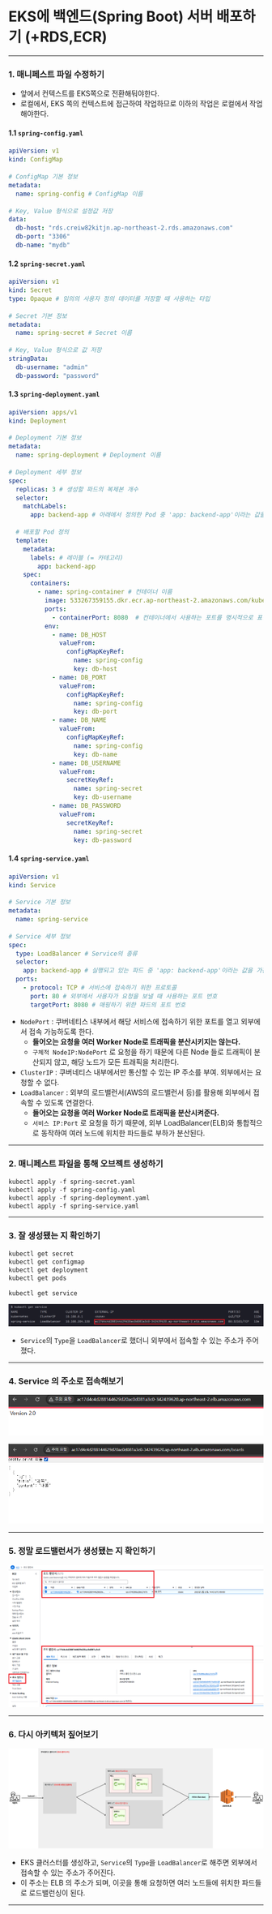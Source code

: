 # EKS에 백엔드(Spring Boot) 서버 배포하기 (+RDS,ECR)

---

### 1. 매니페스트 파일 수정하기
- 앞에서 컨텍스트를 EKS쪽으로 전환해둬야한다.
- 로컬에서, EKS 쪽의 컨텍스트에 접근하여 작업하므로 이하의 작업은 로컬에서 작업해야한다.

#### 1.1 `spring-config.yaml`
```yaml
apiVersion: v1
kind: ConfigMap

# ConfigMap 기본 정보
metadata:
  name: spring-config # ConfigMap 이름

# Key, Value 형식으로 설정값 저장
data:
  db-host: "rds.creiw82kitjn.ap-northeast-2.rds.amazonaws.com"
  db-port: "3306"
  db-name: "mydb"
```

#### 1.2 `spring-secret.yaml`
```yaml
apiVersion: v1
kind: Secret
type: Opaque # 임의의 사용자 정의 데이터를 저장할 때 사용하는 타입

# Secret 기본 정보
metadata:
  name: spring-secret # Secret 이름

# Key, Value 형식으로 값 저장
stringData:
  db-username: "admin"
  db-password: "password"
```

#### 1.3 `spring-deployment.yaml`
```yaml
apiVersion: apps/v1
kind: Deployment

# Deployment 기본 정보
metadata:
  name: spring-deployment # Deployment 이름

# Deployment 세부 정보
spec:
  replicas: 3 # 생성할 파드의 복제본 개수
  selector:
    matchLabels:
      app: backend-app # 아래에서 정의한 Pod 중 'app: backend-app'이라는 값을 가진 파드를 선택

  # 배포할 Pod 정의
  template:
    metadata:
      labels: # 레이블 (= 카테고리)
        app: backend-app
    spec:
      containers:
        - name: spring-container # 컨테이너 이름
          image: 533267359155.dkr.ecr.ap-northeast-2.amazonaws.com/kube-ecr:2.0 # 컨테이너를 생성할 때 사용할 이미지
          ports:
            - containerPort: 8080  # 컨테이너에서 사용하는 포트를 명시적으로 표현
          env:
            - name: DB_HOST
              valueFrom:
                configMapKeyRef:
                  name: spring-config
                  key: db-host
            - name: DB_PORT
              valueFrom:
                configMapKeyRef:
                  name: spring-config
                  key: db-port
            - name: DB_NAME
              valueFrom:
                configMapKeyRef:
                  name: spring-config
                  key: db-name
            - name: DB_USERNAME
              valueFrom:
                secretKeyRef:
                  name: spring-secret
                  key: db-username
            - name: DB_PASSWORD
              valueFrom:
                secretKeyRef:
                  name: spring-secret
                  key: db-password
```


#### 1.4 `spring-service.yaml`
```yaml
apiVersion: v1
kind: Service

# Service 기본 정보
metadata:
  name: spring-service

# Service 세부 정보
spec:
  type: LoadBalancer # Service의 종류
  selector:
    app: backend-app # 실행되고 있는 파드 중 'app: backend-app'이라는 값을 가진 파드와 서비스를 연결
  ports:
    - protocol: TCP # 서비스에 접속하기 위한 프로토콜
      port: 80 # 외부에서 사용자가 요청을 보낼 때 사용하는 포트 번호
      targetPort: 8080 # 매핑하기 위한 파드의 포트 번호
```
- `NodePort` : 쿠버네티스 내부에서 해당 서비스에 접속하기 위한 포트를 열고 외부에서 접속 가능하도록 한다.  
  - **들어오는 요청을 여러 Worker Node로 트래픽을 분산시키지는 않는다.**
  - `구체적 NodeIP:NodePort` 로 요청을 하기 때문에 다른 Node 들로 트래픽이 분산되지 않고, 해당 노드가 모든 트래픽을 처리한다.
- `ClusterIP` : 쿠버네티스 내부에서만 통신할 수 있는 IP 주소를 부여. 외부에서는 요청할 수 없다.
- `LoadBalancer` : 외부의 로드밸런서(AWS의 로드밸런서 등)를 활용해 외부에서 접속할 수 있도록 연결한다.   
  - **들어오는 요청을 여러 Worker Node로 트래픽을 분산시켜준다.**
  - `서비스 IP:Port` 로 요청을 하기 때문에, 외부 LoadBalancer(ELB)와 통합적으로 동작하여 여러 노드에 위치한 파드들로 부하가 분산된다.


---

### 2. 매니페스트 파일을 통해 오브젝트 생성하기
```shell
kubectl apply -f spring-secret.yaml
kubectl apply -f spring-config.yaml
kubectl apply -f spring-deployment.yaml
kubectl apply -f spring-service.yaml
```

---

### 3. 잘 생성됐는 지 확인하기
```shell
kubectl get secret
kubectl get configmap
kubectl get deployment
kubectl get pods
```
```shell
kubectl get service
```
![deploy-spring-boot-eks-1](./imgs/deploy-spring-boot-eks-1.png)

- `Service`의 `Type`을 `LoadBalancer`로 했더니 외부에서 접속할 수 있는 주소가 주어졌다.

---

### 4. Service 의 주소로 접속해보기

![deploy-spring-boot-eks-2](./imgs/deploy-spring-boot-eks-2.png)


![deploy-spring-boot-eks-3](./imgs/deploy-spring-boot-eks-3.png)

---

### 5. 정말 로드밸런서가 생성됐는 지 확인하기
![deploy-spring-boot-eks-4](./imgs/deploy-spring-boot-eks-4.png)

---

### 6. 다시 아키텍처 짚어보기
![deploy-spring-boot-eks-5](./imgs/deploy-spring-boot-eks-5.png)

- EKS 클러스터를 생성하고, `Service`의 `Type`을 `LoadBalancer`로 해주면 외부에서 접속할 수 있는 주소가 주어진다.
- 이 주소는 ELB 의 주소가 되며, 이곳을 통해 요청하면 여러 노드들에 위치한 파드들로 로드밸런싱이 된다.

---
